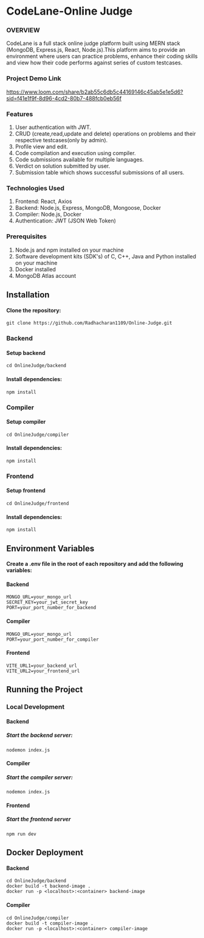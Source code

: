 # CodeLane-Online Judge

### OVERVIEW

CodeLane is a full stack online judge platform built using MERN stack (MongoDB, Express.js, React, Node.js).This platform aims to provide an environment where users can practice problems, enhance their coding skills and view how their code performs against series of custom testcases.

### Project Demo Link

https://www.loom.com/share/b2ab55c6db5c44169146c45ab5e1e5d6?sid=f41e1f9f-8d96-4cd2-80b7-488fcb0eb56f

### Features

1. User authentication with JWT.
2. CRUD (create,read,update and delete) operations on problems and their respective testcases(only by admin). 
3. Profile view and edit.
4. Code compilation and execution using compiler.
5. Code submissions available for multiple languages.
6. Verdict on solution submitted by user.
7. Submission table which shows successful submissions of all users.

### Technologies Used

1. Frontend: React, Axios
2. Backend: Node.js, Express, MongoDB, Mongoose, Docker
3. Compiler: Node.js, Docker
4. Authentication: JWT (JSON Web Token)

### Prerequisites
1. Node.js and npm installed on your machine
2. Software development kits (SDK's) of C, C++, Java and Python installed on your machine
3. Docker installed
4. MongoDB Atlas account

## Installation

#### Clone the repository:

```git
git clone https://github.com/Radhacharan1109/Online-Judge.git
```
### Backend
#### Setup backend
```git
cd OnlineJudge/backend
```
#### Install dependencies:

```git
npm install
```

### Compiler
#### Setup compiler
```git
cd OnlineJudge/compiler
```
 #### Install dependencies:
 ```git
npm install
```

### Frontend
#### Setup frontend
```git
cd OnlineJudge/frontend
```
 #### Install dependencies:
 ```git
npm install
```

## Environment Variables
#### Create a .env file in the root of each repository and add the following variables:

#### Backend  
```
MONGO_URL=your_mongo_url
SECRET_KEY=your_jwt_secret_key
PORT=your_port_number_for_backend 
```

#### Compiler 
```
MONGO_URL=your_mongo_url
PORT=your_port_number_for_compiler
```

#### Frontend 
```
VITE_URL1=your_backend_url
VITE_URL2=your_frontend_url
```

## Running the Project
### Local Development
#### Backend
##### Start the backend server:

```git
nodemon index.js
```

#### Compiler
##### Start the compiler server:

```git
nodemon index.js
```

#### Frontend
##### Start the frontend server

```git
npm run dev
```

## Docker Deployment
#### Backend
```git
cd OnlineJudge/backend
docker build -t backend-image .
docker run -p <localhost>:<container> backend-image
```
#### Compiler
```git
cd OnlineJudge/compiler
docker build -t compiler-image .
docker run -p <localhost>:<container> compiler-image
```
